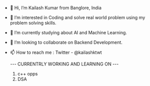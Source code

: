 - 👋 Hi, I’m Kailash Kumar from Banglore, India
- 👀 I’m interested in Coding and solve real world problem using my problem solving skills.
- 🌱 I’m currently studying about AI and Machine Learning.
- 💞️ I’m looking to collaborate on Backend Development.
- 📫 How to reach me : Twitter - @kailashktwt

  --- CURRENTRLY WORKING AND LEARNING ON ---
  1. c++ opps
  2. DSA

<!---
kailash1198/kailash1198 is a ✨ special ✨ repository because its `README.md` (this file) appears on your GitHub profile.
You can click the Preview link to take a look at your changes.
--->
